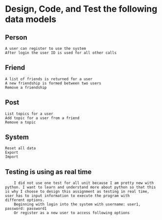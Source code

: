 
# Design, Code, and Test the following data models

## Person
    A user can register to use the system
    After login the user ID is used for all other calls
## Friend
    A list of friends is returned for a user
    A new friendship is formed between two users
    Remove a friendship
## Post
    List topics for a user
    Add topic for a user from a friend
    Remove a topic
## System
    Reset all data
    Export 
    Import

## Testing is using as real time
        I did not use one test for all unit because I am pretty new with python. I want to learn and understand more about python so that this is why I choose to design this assignment as testing in real time, user has to input information to execute the program with                different options.
        Beginning with login into the system with username: user1, password: password1
        Or register as a new user to access following options
    
